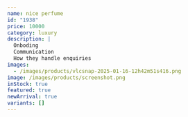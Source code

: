 ```yaml
---
name: nice perfume
id: "1938"
price: 10000
category: luxury
description: |
  Onboding 
  Communication
  How they handle enquiries 
images:
  - /images/products/vlcsnap-2025-01-16-12h42m51s416.png
image: /images/products/screenshot.png
inStock: true
featured: true
newArrival: true
variants: []
---
```

